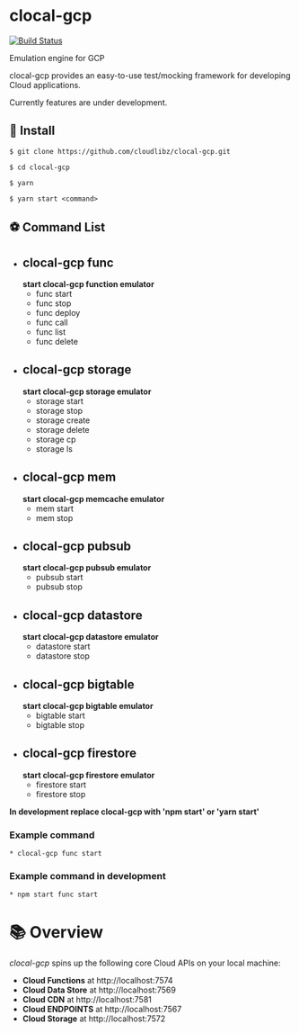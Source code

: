 # clocal-gcp

[![Build Status](https://travis-ci.com/cloudlibz/clocal-gcp.svg?branch=master)](https://travis-ci.com/shalithasuranga/clocal-gcp)

Emulation engine for GCP

clocal-gcp provides an easy-to-use test/mocking framework for developing Cloud applications.

Currently features are under development.

## 🚀 Install

```
$ git clone https://github.com/cloudlibz/clocal-gcp.git

$ cd clocal-gcp

$ yarn

$ yarn start <command>
```

## ⚽ Command List

* ## clocal-gcp func
    **start clocal-gcp function emulator**
    * func start
    * func stop
    * func deploy
    * func call
    * func list
    * func delete
* ## clocal-gcp storage
    **start clocal-gcp storage emulator**
    * storage start
    * storage stop
    * storage create
    * storage delete
    * storage cp
    * storage ls
* ## clocal-gcp mem
    **start clocal-gcp memcache emulator**
    * mem start
    * mem stop
* ## clocal-gcp pubsub
    **start clocal-gcp pubsub emulator**
    * pubsub start
    * pubsub stop
* ## clocal-gcp datastore
    **start clocal-gcp datastore emulator**
    * datastore start
    * datastore stop
* ## clocal-gcp bigtable
    **start clocal-gcp bigtable emulator**
    * bigtable start
    * bigtable stop
* ## clocal-gcp firestore
    **start clocal-gcp firestore emulator**
    * firestore start
    * firestore stop

**In development replace clocal-gcp with 'npm start' or 'yarn start'**

### Example command 
    * clocal-gcp func start
### Example command in development
    * npm start func start

# 📚 Overview

_clocal-gcp_ spins up the following core Cloud APIs on your local machine:

* **Cloud Functions** at http://localhost:7574
* **Cloud Data Store** at http://localhost:7569
* **Cloud CDN** at http://localhost:7581
* **Cloud ENDPOINTS** at http://localhost:7567
* **Cloud Storage** at http://localhost:7572
